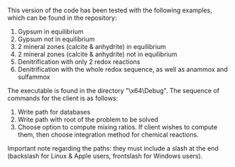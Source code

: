 This version of the code has been tested with the following examples, which can be found in the repository:
1) Gypsum in equilibrium
2) Gypsum not in equilibrium
3) 2 mineral zones (calcite & anhydrite) in equilibrium
4) 2 mineral zones (calcite & anhydrite) not in equilibrium
5) Denitrification with only 2 redox reactions
6) Denitrification with the whole redox sequence, as well as anammox and sulfammox

The executable is found in the directory "\x64\Debug". 
The sequence of commands for the client is as follows:
1) Write path for databases
2) Write path with root of the problem to be solved
3) Choose option to compute mixing ratios. If client wishes to compute them, then choose integration method for chemical reactions.

Important note regarding the paths: they must include a slash at the end (backslash for Linux & Apple users, frontslash for Windows users).
